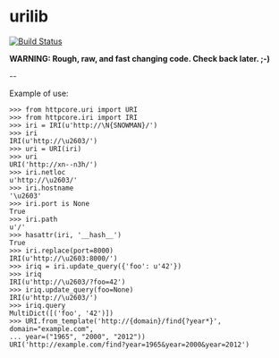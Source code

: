 # urilib

[![Build Status](https://secure.travis-ci.org/core/uricore.png?branch=master)](http://travis-ci.org/core/uricore)

**WARNING: Rough, raw, and fast changing code. Check back later. ;-)**

--

Example of use:

    >>> from httpcore.uri import URI
    >>> from httpcore.iri import IRI
    >>> iri = IRI(u'http://\N{SNOWMAN}/')
    >>> iri
    IRI(u'http://\u2603/')
    >>> uri = URI(iri)
    >>> uri
    URI('http://xn--n3h/')
    >>> iri.netloc
    u'http://\u2603/'
    >>> iri.hostname
    '\u2603'
    >>> iri.port is None
    True
    >>> iri.path
    u'/'
    >>> hasattr(iri, '__hash__')
    True
    >>> iri.replace(port=8000)
    IRI(u'http://\u2603:8000/')
    >>> iriq = iri.update_query({'foo': u'42'})
    >>> iriq
    IRI(u'http://\u2603/?foo=42')
    >>> iriq.update_query(foo=None)
    IRI(u'http://\u2603/')
    >>> iriq.query
    MultiDict([('foo', '42')])
    >>> URI.from_template('http://{domain}/find{?year*}', domain="example.com",
    ... year=("1965", "2000", "2012"))
    URI('http://example.com/find?year=1965&year=2000&year=2012')
